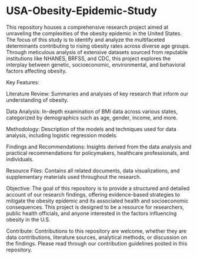 # USA-Obesity-Epidemic-Study
This repository houses a comprehensive research project aimed at unraveling the complexities of the obesity epidemic in the United States. The focus of this study is to identify and analyze the multifaceted determinants contributing to rising obesity rates across diverse age groups. Through meticulous analysis of extensive datasets sourced from reputable institutions like NHANES, BRFSS, and CDC, this project explores the interplay between genetic, socioeconomic, environmental, and behavioral factors affecting obesity.

Key Features:

Literature Review: Summaries and analyses of key research that inform our understanding of obesity.

Data Analysis: In-depth examination of BMI data across various states, categorized by demographics such as age, gender, income, and more.

Methodology: Description of the models and techniques used for data analysis, including logistic regression models.

Findings and Recommendations: Insights derived from the data analysis and practical recommendations for policymakers, healthcare professionals, and individuals.

Resource Files: Contains all related documents, data visualizations, and supplementary materials used throughout the research.

Objective: The goal of this repository is to provide a structured and detailed account of our research findings, offering evidence-based strategies to mitigate the obesity epidemic and its associated health and socioeconomic consequences. This project is designed to be a resource for researchers, public health officials, and anyone interested in the factors influencing obesity in the U.S.

Contribute: Contributions to this repository are welcome, whether they are data contributions, literature sources, analytical methods, or discussion on the findings. Please read through our contribution guidelines posted in this repository.


